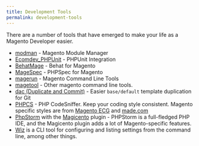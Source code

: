 ```yaml
---
title: Development Tools
permalink: development-tools
---
```


There are a number of tools that have emerged to make your life as a Magento Developer easier.

* [modman](https://github.com/colinmollenhour/modman) - Magento Module Manager
* [Ecomdev_PHPUnit](https://github.com/EcomDev/EcomDev_PHPUnit) - PHPUnit Integration
* [BehatMage](https://github.com/MageTest/BehatMage) - Behat for Magento
* [MageSpec](https://github.com/MageTest/MageSpec) - PHPSpec for Magento
* [magerun](https://github.com/netz98/n98-magerun) - Magento Command Line Tools
* [magetool](http://magetool.co.uk/) - Other magento command line tools.
* [dac (Duplicate and Commit)](https://github.com/shawesome/dac) - Easier `base/default` template duplication for Git
* [PHPCS](http://pear.php.net/package/PHP_CodeSniffer/) - PHP CodeSniffer. Keep your coding style consistent. Magento specific styles are from [Magento ECG](https://github.com/magento-ecg/coding-standard) and
  [made.com](https://github.com/madedotcom/phpcs-magento-rules)
* [PhpStorm](http://www.jetbrains.com/phpstorm/) with the [Magicento](http://magicento.com/) plugin - PHPStorm is a full-fledged PHP IDE, and the Magicento plugin adds a lot of Magento-specific features.
* [Wiz](https://github.com/classyllama/Wiz) is a CLI tool for configuring and listing settings from the command line, among other things.
